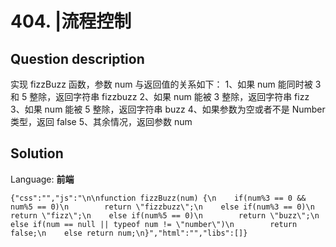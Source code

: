 # 404. |流程控制

## Question description


实现 fizzBuzz 函数，参数 num 与返回值的关系如下：
 1、如果 num 能同时被 3 和 5 整除，返回字符串 fizzbuzz
 2、如果 num 能被 3 整除，返回字符串 fizz
 3、如果 num 能被 5 整除，返回字符串 buzz
 4、如果参数为空或者不是 Number 类型，返回 false
 5、其余情况，返回参数 num


## Solution

Language: **前端**

```前端
{"css":"","js":"\n\nfunction fizzBuzz(num) {\n    if(num%3 == 0 && num%5 == 0)\n        return \"fizzbuzz\";\n    else if(num%3 == 0)\n        return \"fizz\";\n    else if(num%5 == 0)\n        return \"buzz\";\n    else if(num == null || typeof num != \"number\")\n        return false;\n    else return num;\n}","html":"","libs":[]}
```



